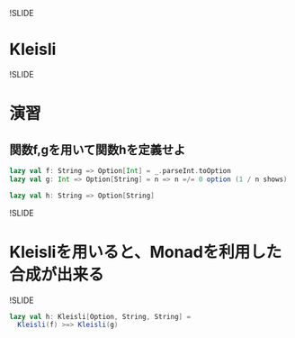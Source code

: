 !SLIDE

# Kleisli

!SLIDE

# 演習

## 関数f,gを用いて関数hを定義せよ

```scala
lazy val f: String => Option[Int] = _.parseInt.toOption
lazy val g: Int => Option[String] = n => n =/= 0 option (1 / n shows)

lazy val h: String => Option[String]
```

!SLIDE

# Kleisliを用いると、Monadを利用した合成が出来る

!SLIDE

```scala
lazy val h: Kleisli[Option, String, String] =
  Kleisli(f) >=> Kleisli(g)
```
